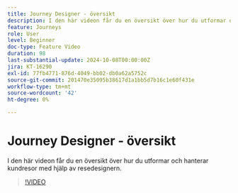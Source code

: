 ```yaml
---
title: Journey Designer - översikt
description: I den här videon får du en översikt över hur du utformar och hanterar kundresor med hjälp av resedesignern.
feature: Journeys
role: User
level: Beginner
doc-type: Feature Video
duration: 98
last-substantial-update: 2024-10-08T00:00:00Z
jira: KT-16290
exl-id: 77fb4771-876d-4049-bb02-db0a62a5752c
source-git-commit: 201470e35095b38617d1a1bb5d7b16c1e60f431e
workflow-type: tm+mt
source-wordcount: '42'
ht-degree: 0%

---
```


# Journey Designer - översikt

I den här videon får du en översikt över hur du utformar och hanterar kundresor med hjälp av resedesignern.

>[!VIDEO](https://video.tv.adobe.com/v/3432672/?learn=on)
